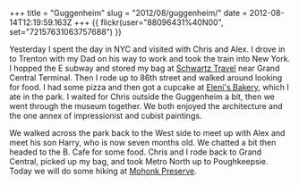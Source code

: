 +++
title = "Guggenheim"
slug = "2012/08/guggenheim/"
date = 2012-08-14T12:19:59.163Z
+++
{{ flickr(user="88096431%40N00", set="72157631063757688") }}

Yesterday I spent the day in NYC and visited with Chris and Alex. I drove in to Trenton with my Dad on his way to work and took the train into New York. I hopped the E subway and stored my bag at [Schwartz Travel](http://www.schwartztravel.com) near Grand Central Terminal. Then I rode up to 86th street and walked around looking for food. I had some pizza and then got a cupcake at [Eleni's Bakery](http://elenis.com/), which I ate in the park. I waited for Chris outside the Guggenheim a bit, then we went through the museum together. We both enjoyed the architecture and the one annex of impressionist and cubist paintings.

We walked across the park back to the West side to meet up with Alex and meet his son Harry, who is now seven months old. We chatted a bit then headed to the B. Cafe for some food. Chris and I rode back to Grand Central, picked up my bag, and took Metro North up to Poughkeepsie. Today we will do some hiking at [Mohonk Preserve](http://www.mohonkpreserve.org/).

